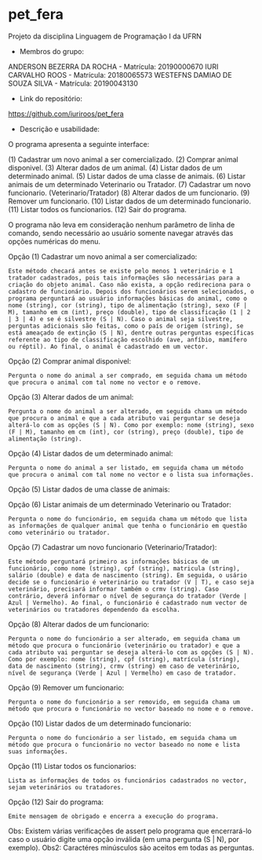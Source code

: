 # pet_fera
Projeto da disciplina Linguagem de Programação I da UFRN

- Membros do grupo:

ANDERSON BEZERRA DA ROCHA - Matrícula: 20190000670
IURI CARVALHO ROOS - Matrícula: 20180065573
WESTEFNS DAMIAO DE SOUZA SILVA - Matrícula: 20190043130

- Link do repositório:

https://github.com/iuriroos/pet_fera

- Descrição e usabilidade:

O programa apresenta a seguinte interface:

(1)  Cadastrar um novo animal a ser comercializado.
(2)  Comprar animal disponivel.
(3)  Alterar dados de um animal.
(4)  Listar dados de um determinado animal.
(5)  Listar dados de uma classe de animais.
(6)  Listar animais de um determinado Veterinario ou Tratador.
(7)  Cadastrar um novo funcionario. (Veterinario/Tratador)
(8)  Alterar dados de um funcionario.
(9)  Remover um funcionario.
(10) Listar dados de um determinado funcionario.
(11) Listar todos os funcionarios.
(12) Sair do programa.

O programa não leva em consideração nenhum parâmetro de linha de comando, sendo necessário ao usuário somente navegar através das opções numéricas do menu.

Opção (1) Cadastrar um novo animal a ser comercializado:

	Este método checará antes se existe pelo menos 1 veterinário e 1 tratador cadastrados, pois tais informações são necessárias para a criação do objeto animal. Caso não exista, a opção redireciona para o cadastro de funcionário. Depois dos funcionários serem selecionados, o programa perguntará ao usuário informações básicas do animal, como o nome (string), cor (string), tipo de alimentação (string), sexo (F | M), tamanho em cm (int), preço (double), tipo de classificação (1 | 2 | 3 | 4) e se é silvestre (S | N). Caso o animal seja silvestre, perguntas adicionais são feitas, como o país de origem (string), se está ameaçado de extinção (S | N), dentre outras perguntas específicas referente ao tipo de classificação escolhido (ave, anfíbio, mamífero ou réptil). Ao final, o animal é cadastrado em um vector.

Opção (2) Comprar animal disponivel:

	Pergunta o nome do animal a ser comprado, em seguida chama um método que procura o animal com tal nome no vector e o remove.

Opção (3)  Alterar dados de um animal:

	Pergunta o nome do animal a ser alterado, em seguida chama um método que procura o animal e que a cada atributo vai perguntar se deseja alterá-lo com as opções (S | N). Como por exemplo: nome (string), sexo (F | M), tamanho em cm (int), cor (string), preço (double), tipo de alimentação (string).

Opção (4)  Listar dados de um determinado animal:

	Pergunta o nome do animal a ser listado, em seguida chama um método que procura o animal com tal nome no vector e o lista sua informações.

Opção (5)  Listar dados de uma classe de animais:



Opção (6)  Listar animais de um determinado Veterinario ou Tratador:

	Pergunta o nome do funcionário, em seguida chama um método que lista as informações de qualquer animal que tenha o funcionário em questão como veterinário ou tratador.

Opção (7)  Cadastrar um novo funcionario (Veterinario/Tratador):

	Este método perguntará primeiro as informações básicas de um funcionário, como nome (string), cpf (string), matricula (string), salário (double) e data de nascimento (string). Em seguida, o usário decide se o funcionário é veterinário ou tratador (V | T), e caso seja veterinário, precisará informar também o crmv (string). Caso contrário, deverá informar o nível de segurança do tratador (Verde | Azul | Vermelho). Ao final, o funcionário é cadastrado num vector de veterinários ou tratadores dependendo da escolha.

Opção (8)  Alterar dados de um funcionario:

	Pergunta o nome do funcionário a ser alterado, em seguida chama um método que procura o funcionário (veterinário ou tratador) e que a cada atributo vai perguntar se deseja alterá-lo com as opções (S | N). Como por exemplo: nome (string), cpf (string), matrícula (string), data de nascimento (string), crmv (string) em caso de veterinário, nível de segurança (Verde | Azul | Vermelho) em caso de tratador.

Opção (9)  Remover um funcionario:

	Pergunta o nome do funcionário a ser removido, em seguida chama um método que procura o funcionário no vector baseado no nome e o remove.

Opção (10) Listar dados de um determinado funcionario:

	Pergunta o nome do funcionário a ser listado, em seguida chama um método que procura o funcionário no vector baseado no nome e lista suas informações.

Opção (11) Listar todos os funcionarios:

	Lista as informações de todos os funcionários cadastrados no vector, sejam veterinários ou tratadores.

Opção (12) Sair do programa:

	Emite mensagem de obrigado e encerra a execução do programa.

Obs: Existem várias verificações de assert pelo programa que encerrará-lo caso o usuário digite uma opção inválida (em uma pergunta (S | N), por exemplo).
Obs2: Caractéres minúsculos são aceitos em todas as perguntas.